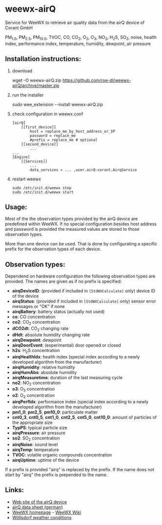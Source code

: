 # weewx-airQ
Service for WeeWX to retrieve air quality data from the airQ device of Corant GmbH

PM<sub>1.0</sub>, PM<sub>2.5</sub>, PM<sub>10.0</sub>, TVOC, 
CO, CO<sub>2</sub>, O<sub>2</sub>, O<sub>3</sub>, NO<sub>2</sub>, 
H<sub>2</sub>S, SO<sub>2</sub>, noise, health index, performance index,
temperature, humidity, dewpoint, air pressure

## Installation instructions:

1) download

   wget -O weewx-airQ.zip https://github.com/roe-dl/weewx-airQ/archive/master.zip

2) run the installer

   sudo wee_extension --install weewx-airQ.zip

3) check configuration in weewx.conf

   ```
   [airQ]
       [[first_device]]
           host = replace_me_by_host_address_or_IP
           password = replace_me
           #prefix = replace_me # optional
       [[second_device]]
           ...
   ...
   [Engine]
       [[Services]]
           ...
           data_services = ... ,user.airQ-corant.AirqService
   ```
   
5) restart weewx

   ```
   sudo /etc/init.d/weewx stop
   sudo /etc/init.d/weewx start
   ```

## Usage:

Most of the the observation types provided by the airQ device are
predefined within WeeWX. If no special configuration besides host
address and password is provided the measured values are stored to
those observation types. 

More than one device can be used. That is done by configurating a
specific prefix for the observation types of each device.

## Observation types:

Dependend on hardware configuration the following observation types
are provided. The names are given as if no prefix is specified:

* **airqDeviceID**: (provided if included in `[StdWXCalculate]` only) 
  device ID of the device
* **airqStatus**: (provided if included in `[StdWXCalculate]` only)
  sensor error messages or "OK" if none
* **airqBattery**: battery status (actually not used)
* **co**: CO concentration
* **co2**: CO<sub>2</sub> concentration
* **dCO2dt**: CO<sub>2</sub> changing rate
* **dHdt**: absolute humidity changing rate
* **airqDewpoint**: dewpoint
* **airqDoorEvent**: (experimental) door opened or closed
* **h2s**: H<sub>2</sub>S concentration
* **airqHealthIdx**: health index (special index according to a newly
  developed algorithm from the manufacturer)
* **airqHumidity**: relative humidity
* **airqHumAbs**: absolute humidity
* **airqMeasuretime**: duration of the last measuring cycle
* **no2**: NO<sub>2</sub> concentration
* **o3**: O<sub>3</sub> concentration
* **o2**: O<sub>2</sub> concentration
* **airqPerfIdx**: performance index (special index according to a newly
  developed algorithm from the manufacturer)
* **pm1_0**, **pm2_5**, **pm10_0**: particulate matter 
* **cnt0_3**, **cnt0_5**, **cnt1_0**, **cnt2_5**, **cnt5_0**, **cnt10_0**: 
  amount of particles
  of the appropriate size
* **TypPS**: typical particle size
* **airqPressure**: air pressure
* **so2**: SO<sub>2</sub> concentration
* **airqNoise**: sound level
* **airqTemp**: temperature
* **TVOC**: volatile organic compounds concentration
* **airqUptime**: uptime of the device

If a prefix is provided "airq" is replaced by the prefix. If the
name does not start by "airq" the prefix is prepended to the name.

## Links:

* [Web site of the airQ device](https://www.air-q.com) 
* [airQ data sheet (german)](https://uploads-ssl.webflow.com/5bd9feee2fb42232fe1d0196/5f898b110a9e9fea8049fa29_air-Q_Specs_de_aktuell_2020-06-25.pdf)
* [WeeWX homepage](http://weewx.com) - [WeeWX Wiki](https://github.com/weewx/weewx/wiki)
* [Wöllsdorf weather conditions](https://www.woellsdorf-wetter.de)
